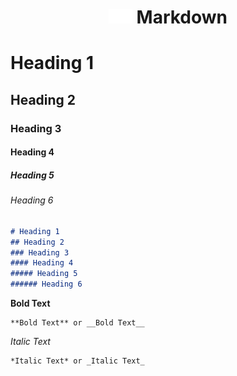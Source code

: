 <h1 align="center"><img src="MarkdownWhite.svg" width=38px>&nbsp;Markdown</h1>

# Heading 1
## Heading 2
### Heading 3
#### Heading 4
##### Heading 5
###### Heading 6

```Markdown
# Heading 1
## Heading 2
### Heading 3
#### Heading 4
##### Heading 5
###### Heading 6
```

**Bold Text**
```
**Bold Text** or __Bold Text__
```

*Italic Text*
 ```
 *Italic Text* or _Italic Text_
 ```
